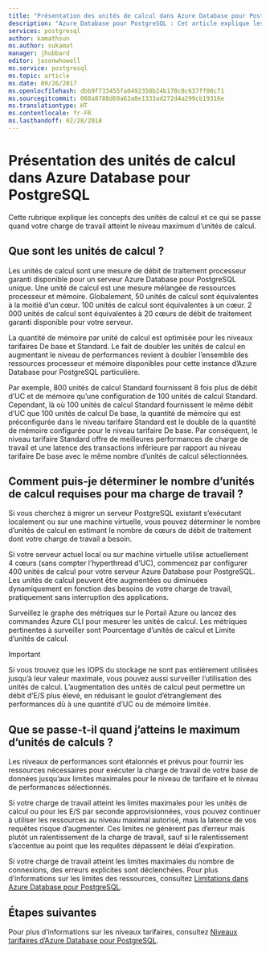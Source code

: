 ```yaml
---
title: "Présentation des unités de calcul dans Azure Database pour PostgreSQL | Microsoft Docs"
description: "Azure Database pour PostgreSQL : Cet article explique les concepts des unités de calcul et ce qui se passe quand votre charge de travail atteint le maximum d’unités de calcul."
services: postgresql
author: kamathsun
ms.author: sukamat
manager: jhubbard
editor: jasonwhowell
ms.service: postgresql
ms.topic: article
ms.date: 09/26/2017
ms.openlocfilehash: dbb9f733455fa0492358b24b178c8c637ff08c71
ms.sourcegitcommit: 088a8788d69a63a8e1333ad272d4a299cb19316e
ms.translationtype: HT
ms.contentlocale: fr-FR
ms.lasthandoff: 02/28/2018
---
```

# <a name="explaining-compute-units-in-azure-database-for-postgresql"></a>Présentation des unités de calcul dans Azure Database pour PostgreSQL
Cette rubrique explique les concepts des unités de calcul et ce qui se passe quand votre charge de travail atteint le niveau maximum d’unités de calcul.

## <a name="what-are-compute-units"></a>Que sont les unités de calcul ?
Les unités de calcul sont une mesure de débit de traitement processeur garanti disponible pour un serveur Azure Database pour PostgreSQL unique. Une unité de calcul est une mesure mélangée de ressources processeur et mémoire. Globalement, 50 unités de calcul sont équivalentes à la moitié d’un cœur. 100 unités de calcul sont équivalentes à un cœur. 2 000 unités de calcul sont équivalentes à 20 cœurs de débit de traitement garanti disponible pour votre serveur.

La quantité de mémoire par unité de calcul est optimisée pour les niveaux tarifaires De base et Standard. Le fait de doubler les unités de calcul en augmentant le niveau de performances revient à doubler l’ensemble des ressources processeur et mémoire disponibles pour cette instance d’Azure Database pour PostgreSQL particulière.

Par exemple, 800 unités de calcul Standard fournissent 8 fois plus de débit d’UC et de mémoire qu’une configuration de 100 unités de calcul Standard. Cependant, là où 100 unités de calcul Standard fournissent le même débit d’UC que 100 unités de calcul De base, la quantité de mémoire qui est préconfigurée dans le niveau tarifaire Standard est le double de la quantité de mémoire configurée pour le niveau tarifaire De base. Par conséquent, le niveau tarifaire Standard offre de meilleures performances de charge de travail et une latence des transactions inférieure par rapport au niveau tarifaire De base avec le même nombre d’unités de calcul sélectionnées.

## <a name="how-can-i-determine-the-number-of-compute-units-needed-for-my-workload"></a>Comment puis-je déterminer le nombre d’unités de calcul requises pour ma charge de travail ?
Si vous cherchez à migrer un serveur PostgreSQL existant s’exécutant localement ou sur une machine virtuelle, vous pouvez déterminer le nombre d’unités de calcul en estimant le nombre de cœurs de débit de traitement dont votre charge de travail a besoin. 

Si votre serveur actuel local ou sur machine virtuelle utilise actuellement 4 cœurs (sans compter l’hyperthread d’UC), commencez par configurer 400 unités de calcul pour votre serveur Azure Database pour PostgreSQL. Les unités de calcul peuvent être augmentées ou diminuées dynamiquement en fonction des besoins de votre charge de travail, pratiquement sans interruption des applications. 

Surveillez le graphe des métriques sur le Portail Azure ou lancez des commandes Azure CLI pour mesurer les unités de calcul. Les métriques pertinentes à surveiller sont Pourcentage d’unités de calcul et Limite d’unités de calcul.

>[!IMPORTANT]
> Si vous trouvez que les IOPS du stockage ne sont pas entièrement utilisées jusqu’à leur valeur maximale, vous pouvez aussi surveiller l’utilisation des unités de calcul. L’augmentation des unités de calcul peut permettre un débit d’E/S plus élevé, en réduisant le goulot d’étranglement des performances dû à une quantité d’UC ou de mémoire limitée.

## <a name="what-happens-when-i-hit-my-maximum-compute-units"></a>Que se passe-t-il quand j’atteins le maximum d’unités de calculs ?
Les niveaux de performances sont étalonnés et prévus pour fournir les ressources nécessaires pour exécuter la charge de travail de votre base de données jusqu’aux limites maximales pour le niveau de tarifaire et le niveau de performances sélectionnés. 

Si votre charge de travail atteint les limites maximales pour les unités de calcul ou pour les E/S par seconde approvisionnées, vous pouvez continuer à utiliser les ressources au niveau maximal autorisé, mais la latence de vos requêtes risque d’augmenter. Ces limites ne génèrent pas d’erreur mais plutôt un ralentissement de la charge de travail, sauf si le ralentissement s’accentue au point que les requêtes dépassent le délai d’expiration. 

Si votre charge de travail atteint les limites maximales du nombre de connexions, des erreurs explicites sont déclenchées. Pour plus d’informations sur les limites des ressources, consultez [Limitations dans Azure Database pour PostgreSQL](concepts-limits.md).

## <a name="next-steps"></a>Étapes suivantes
Pour plus d’informations sur les niveaux tarifaires, consultez [Niveaux tarifaires d’Azure Database pour PostgreSQL](./concepts-service-tiers.md).
